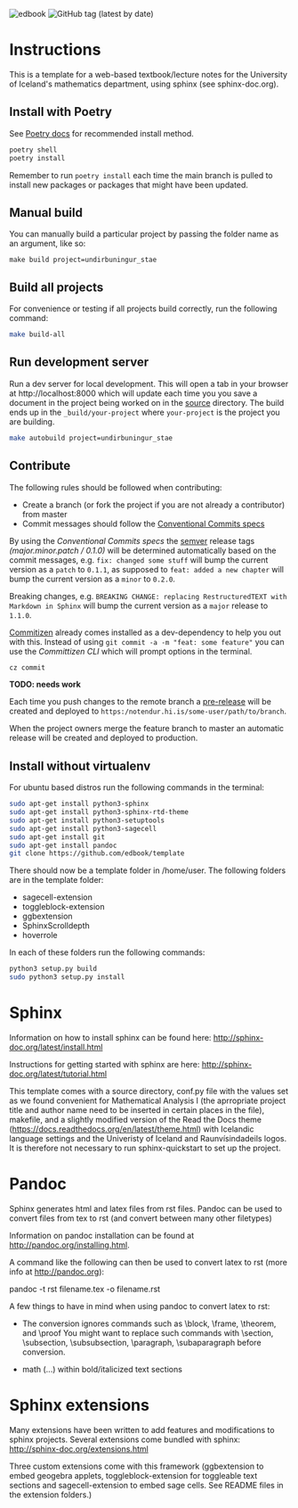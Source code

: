 ![edbook](https://github.com/edbook/haskoli-islands/workflows/edbook/badge.svg)
![GitHub tag (latest by date)](https://img.shields.io/github/v/tag/edbook/haskoli-islands?label=version)

# Instructions

This is a template for a web-based textbook/lecture notes for the University of Iceland's mathematics department, using sphinx (see sphinx-doc.org).

## Install with Poetry
See [Poetry docs](https://python-poetry.org/docs/#installation) for recommended install method.


```sh
poetry shell
poetry install
```

Remember to run `poetry install` each time the main branch is pulled to install new packages or packages that might have been updated.
## Manual build
You can manually build a particular project by passing the folder name as an argument, like so:
```
make build project=undirbuningur_stae
```
## Build all projects
For convenience or testing if all projects build correctly, run the following command:
```bash
make build-all
```
## Run development server
Run a dev server for local development. This will open a tab in your browser at http://localhost:8000 which will update each time you you save a document in the project being worked on in the [source](src/projects) directory. The build ends up in the `_build/your-project` where `your-project` is the project you are building.

```bash
make autobuild project=undirbuningur_stae
```

## Contribute
The following rules should be followed when contributing:
- Create a branch (or fork the project if you are not already a contributor) from master
- Commit messages should follow the [Conventional Commits specs](https://www.conventionalcommits.org)

By using the _Conventional Commits specs_ the [semver](https://semver.org/) release tags _(major.minor.patch / 0.1.0)_ will be determined automatically based on the commit messages, e.g. `fix: changed some stuff` will bump the current version as a `patch` to `0.1.1`, as supposed to `feat: added a new chapter` will bump the current version as a `minor` to `0.2.0`.

Breaking changes, e.g. `BREAKING CHANGE: replacing RestructuredTEXT with Markdown in Sphinx` will bump the current version as a `major` release to `1.1.0`.

[Commitizen](https://commitizen-tools.github.io/commitizen/) already comes installed as a dev-dependency to help you out with this. Instead of using `git commit -a -m "feat: some feature"` you can use the _Committizen CLI_ which will prompt options in the terminal.

```sh
cz commit
```


**TODO: needs work**

Each time you push changes to the remote branch a [pre-release](https://github.com/busla/undirbuningur_stae/releases) will be created and deployed to `https:/notendur.hi.is/some-user/path/to/branch`.


When the project owners merge the feature branch to master an automatic release will be created and deployed to production.


## Install without virtualenv
For ubuntu based distros run the following commands in the terminal:

```bash
sudo apt-get install python3-sphinx
sudo apt-get install python3-sphinx-rtd-theme
sudo apt-get install python3-setuptools
sudo apt-get install python3-sagecell
sudo apt-get install git
sudo apt-get install pandoc
git clone https://github.com/edbook/template
```
There should now be a template folder in /home/user. The following folders are in the template folder:

* sagecell-extension
* toggleblock-extension
* ggbextension
* SphinxScrolldepth
* hoverrole

In each of these folders run the following commands:
```bash
python3 setup.py build
sudo python3 setup.py install
```

Sphinx
======
Information on how to install sphinx can be found here: http://sphinx-doc.org/latest/install.html

Instructions for getting started with sphinx are here: http://sphinx-doc.org/latest/tutorial.html

This template comes with a source directory, conf.py file with the values set as we found convenient for Mathematical Analysis I (the aprropriate project title and author name need to be inserted in certain places in the file), makefile, and a slightly modified version of the Read the Docs theme (https://docs.readthedocs.org/en/latest/theme.html) with Icelandic language settings and the Univeristy of Iceland and Raunvísindadeils logos. It is therefore not necessary to run sphinx-quickstart to set up the project.


Pandoc
======
Sphinx generates html and latex files from rst files.
Pandoc can be used to convert files from tex to rst (and convert between many other filetypes)

Information on pandoc installation can be found at http://pandoc.org/installing.html.

A command like the following can then be used to convert latex to rst (more info at http://pandoc.org):

pandoc -t rst filename.tex -o filename.rst

A few things to have in mind when using pandoc to convert latex to rst:

-   The conversion ignores commands such as \block, \frame, \theorem, and \proof
    You might want to replace such commands with \section, \subsection, \subsubsection, \paragraph, \subaparagraph before conversion.

-   math ($...$) within bold/italicized text sections


Sphinx extensions
=================
Many extensions have been written to add features and modifications to sphinx projects.
Several extensions come bundled with sphinx: http://sphinx-doc.org/extensions.html

Three custom extensions come with this framework (ggbextension to embed geogebra applets, toggleblock-extension for toggleable text sections and sagecell-extension to embed sage cells. See README files in the extension folders.)

